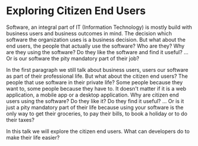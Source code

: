 # Exploring Citizen End Users

Software, an integral part of IT (Information Technology) is mostly build with business users and business outcomes in mind. The decision which software the organization uses is a business decision. But what about the end users, the people that actually use the software? 
Who are they?
Why are they using the software? 
Do they like the software and find it useful? 
... Or is our software the pity mandatory part of their job?

In the first paragraph we still talk about business users, users our software as part of their professional life. 
But what about the citizen end users? The people that use software in their private life? Some people because they want to, some people because they have to. It doesn't matter if it is a web application, a mobile app or a desktop application. 
Why are citizen end users using the software? 
Do they like it? 
Do they find it useful? 
... Or is it just a pity mandatory part of their life because using your software is the only way to get their groceries, to pay their bills, to book a holiday or to do their taxes?

In this talk we will explore the citizen end users. What can developers do to make their life easier?


